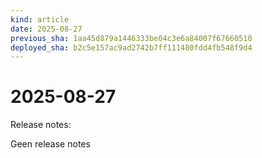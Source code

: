 ```yaml
---
kind: article
date: 2025-08-27
previous_sha: 1aa45d879a1446333be04c3e6a84007f67660510
deployed_sha: b2c5e157ac9ad2742b7ff111480fdd4fb548f9d4
---
```


# 2025-08-27

Release notes:

Geen release notes
